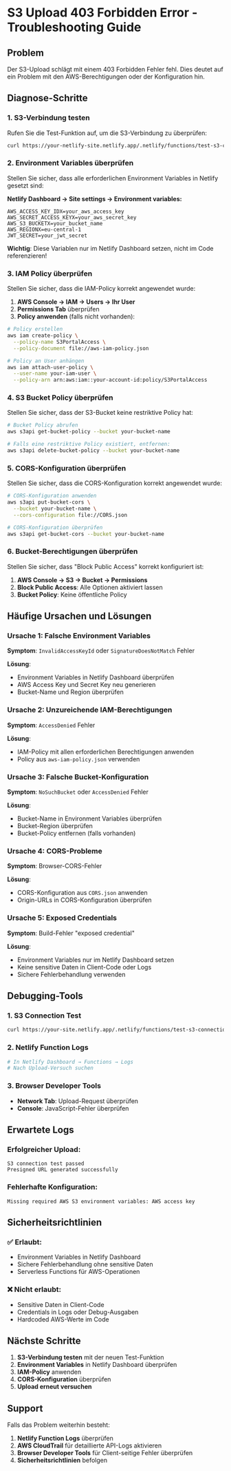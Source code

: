 # S3 Upload 403 Forbidden Error - Troubleshooting Guide

## Problem
Der S3-Upload schlägt mit einem 403 Forbidden Fehler fehl. Dies deutet auf ein Problem mit den AWS-Berechtigungen oder der Konfiguration hin.

## Diagnose-Schritte

### 1. S3-Verbindung testen
Rufen Sie die Test-Funktion auf, um die S3-Verbindung zu überprüfen:

```bash
curl https://your-netlify-site.netlify.app/.netlify/functions/test-s3-connection
```

### 2. Environment Variables überprüfen
Stellen Sie sicher, dass alle erforderlichen Environment Variables in Netlify gesetzt sind:

**Netlify Dashboard → Site settings → Environment variables:**

```env
AWS_ACCESS_KEY_IDX=your_aws_access_key
AWS_SECRET_ACCESS_KEYX=your_aws_secret_key
AWS_S3_BUCKETX=your_bucket_name
AWS_REGIONX=eu-central-1
JWT_SECRET=your_jwt_secret
```

**Wichtig**: Diese Variablen nur im Netlify Dashboard setzen, nicht im Code referenzieren!

### 3. IAM Policy überprüfen
Stellen Sie sicher, dass die IAM-Policy korrekt angewendet wurde:

1. **AWS Console → IAM → Users → Ihr User**
2. **Permissions Tab** überprüfen
3. **Policy anwenden** (falls nicht vorhanden):

```bash
# Policy erstellen
aws iam create-policy \
  --policy-name S3PortalAccess \
  --policy-document file://aws-iam-policy.json

# Policy an User anhängen
aws iam attach-user-policy \
  --user-name your-iam-user \
  --policy-arn arn:aws:iam::your-account-id:policy/S3PortalAccess
```

### 4. S3 Bucket Policy überprüfen
Stellen Sie sicher, dass der S3-Bucket keine restriktive Policy hat:

```bash
# Bucket Policy abrufen
aws s3api get-bucket-policy --bucket your-bucket-name

# Falls eine restriktive Policy existiert, entfernen:
aws s3api delete-bucket-policy --bucket your-bucket-name
```

### 5. CORS-Konfiguration überprüfen
Stellen Sie sicher, dass die CORS-Konfiguration korrekt angewendet wurde:

```bash
# CORS-Konfiguration anwenden
aws s3api put-bucket-cors \
  --bucket your-bucket-name \
  --cors-configuration file://CORS.json

# CORS-Konfiguration überprüfen
aws s3api get-bucket-cors --bucket your-bucket-name
```

### 6. Bucket-Berechtigungen überprüfen
Stellen Sie sicher, dass "Block Public Access" korrekt konfiguriert ist:

1. **AWS Console → S3 → Bucket → Permissions**
2. **Block Public Access**: Alle Optionen aktiviert lassen
3. **Bucket Policy**: Keine öffentliche Policy

## Häufige Ursachen und Lösungen

### Ursache 1: Falsche Environment Variables
**Symptom**: `InvalidAccessKeyId` oder `SignatureDoesNotMatch` Fehler

**Lösung**: 
- Environment Variables in Netlify Dashboard überprüfen
- AWS Access Key und Secret Key neu generieren
- Bucket-Name und Region überprüfen

### Ursache 2: Unzureichende IAM-Berechtigungen
**Symptom**: `AccessDenied` Fehler

**Lösung**:
- IAM-Policy mit allen erforderlichen Berechtigungen anwenden
- Policy aus `aws-iam-policy.json` verwenden

### Ursache 3: Falsche Bucket-Konfiguration
**Symptom**: `NoSuchBucket` oder `AccessDenied` Fehler

**Lösung**:
- Bucket-Name in Environment Variables überprüfen
- Bucket-Region überprüfen
- Bucket-Policy entfernen (falls vorhanden)

### Ursache 4: CORS-Probleme
**Symptom**: Browser-CORS-Fehler

**Lösung**:
- CORS-Konfiguration aus `CORS.json` anwenden
- Origin-URLs in CORS-Konfiguration überprüfen

### Ursache 5: Exposed Credentials
**Symptom**: Build-Fehler "exposed credential"

**Lösung**:
- Environment Variables nur im Netlify Dashboard setzen
- Keine sensitive Daten in Client-Code oder Logs
- Sichere Fehlerbehandlung verwenden

## Debugging-Tools

### 1. S3 Connection Test
```bash
curl https://your-site.netlify.app/.netlify/functions/test-s3-connection
```

### 2. Netlify Function Logs
```bash
# In Netlify Dashboard → Functions → Logs
# Nach Upload-Versuch suchen
```

### 3. Browser Developer Tools
- **Network Tab**: Upload-Request überprüfen
- **Console**: JavaScript-Fehler überprüfen

## Erwartete Logs

### Erfolgreicher Upload:
```
S3 connection test passed
Presigned URL generated successfully
```

### Fehlerhafte Konfiguration:
```
Missing required AWS S3 environment variables: AWS access key
```

## Sicherheitsrichtlinien

### ✅ Erlaubt:
- Environment Variables in Netlify Dashboard
- Sichere Fehlerbehandlung ohne sensitive Daten
- Serverless Functions für AWS-Operationen

### ❌ Nicht erlaubt:
- Sensitive Daten in Client-Code
- Credentials in Logs oder Debug-Ausgaben
- Hardcoded AWS-Werte im Code

## Nächste Schritte

1. **S3-Verbindung testen** mit der neuen Test-Funktion
2. **Environment Variables** in Netlify Dashboard überprüfen
3. **IAM-Policy** anwenden
4. **CORS-Konfiguration** überprüfen
5. **Upload erneut versuchen**

## Support

Falls das Problem weiterhin besteht:
1. **Netlify Function Logs** überprüfen
2. **AWS CloudTrail** für detaillierte API-Logs aktivieren
3. **Browser Developer Tools** für Client-seitige Fehler überprüfen
4. **Sicherheitsrichtlinien** befolgen
